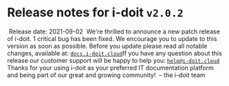 # Release notes for i-doit `v2.0.2`
​
Release date: 2021-09-02
​
We're thrilled to announce a new patch release of i-doit. 1 critical bug has been fixed. We encourage you to update to this version as soon as possible.
Before you update please read all notable changes, available at: [`docs.i-doit.cloud`](https://docs.i-doit.cloud/ref/changelog.html)
​
If you have any question about this release our customer support will be happy to help you: [`help@i-doit.cloud`](mailto:help@i-doit.cloud)
​
Thanks for your using i-doit as your preferred IT documentation platform and being part of our great and growing community!
​
– the i-doit team
